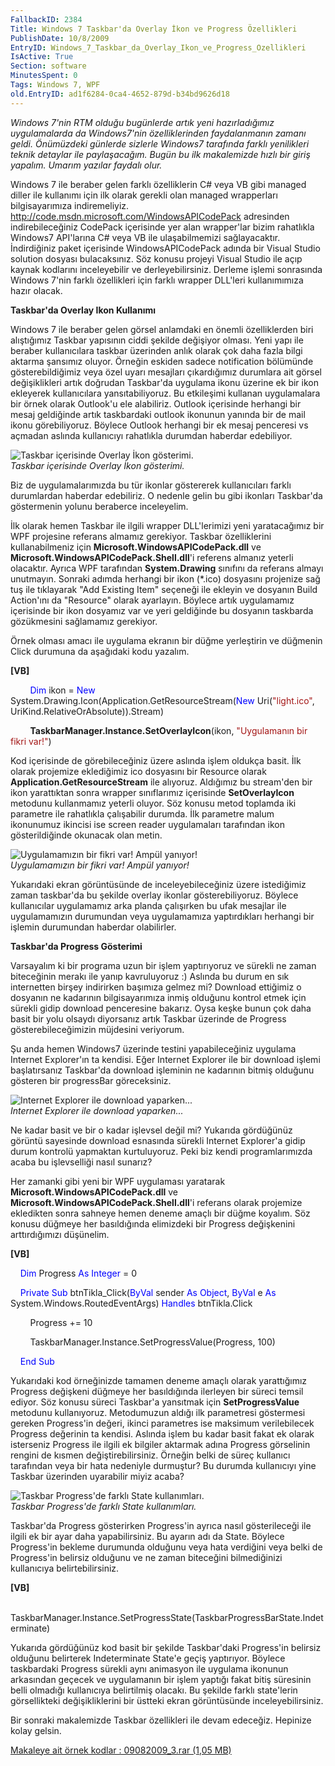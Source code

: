 ```yaml
---
FallbackID: 2384
Title: Windows 7 Taskbar'da Overlay İkon ve Progress Özellikleri
PublishDate: 10/8/2009
EntryID: Windows_7_Taskbar_da_Overlay_Ikon_ve_Progress_Ozellikleri
IsActive: True
Section: software
MinutesSpent: 0
Tags: Windows 7, WPF
old.EntryID: ad1f6284-0ca4-4652-879d-b34bd9626d18
---
```

*Windows 7'nin RTM olduğu bugünlerde artık yeni hazırladığımız
uygulamalarda da Windows7'nin özelliklerinden faydalanmanın zamanı
geldi. Önümüzdeki günlerde sizlerle Windows7 tarafında farklı
yenilikleri teknik detaylar ile paylaşacağım. Bugün bu ilk makalemizde
hızlı bir giriş yapalım. Umarım yazılar faydalı olur.*

Windows 7 ile beraber gelen farklı özelliklerin C\# veya VB gibi managed
diller ile kullanımı için ilk olarak gerekli olan managed wrapperları
bilgisayarımıza indiremeliyiz.
<http://code.msdn.microsoft.com/WindowsAPICodePack> adresinden
indirebileceğiniz CodePack içerisinde yer alan wrapper'lar bizim
rahatlıkla Windows7 API'larına C\# veya VB ile ulaşabilmemizi
sağlayacaktır. İndirdiğiniz paket içerisinde WindowsAPICodePack adında
bir Visual Studio solution dosyası bulacaksınız. Söz konusu projeyi
Visual Studio ile açıp kaynak kodlarını inceleyebilir ve
derleyebilirsiniz. Derleme işlemi sonrasında Windows 7'nin farklı
özellikleri için farklı wrapper DLL'leri kullanımımıza hazır olacak.

**Taskbar'da Overlay Ikon Kullanımı**

Windows 7 ile beraber gelen görsel anlamdaki en önemli özelliklerden
biri alıştığımız Taskbar yapısının ciddi şekilde değişiyor olması. Yeni
yapı ile beraber kullanıcılara taskbar üzerinden anlık olarak çok daha
fazla bilgi aktarma şansımız oluyor. Örneğin eskiden sadece notification
bölümünde gösterebildiğimiz veya özel uyarı mesajları çıkardığımız
durumlara ait görsel değişiklikleri artık doğrudan Taskbar'da uygulama
ikonu üzerine ek bir ikon ekleyerek kullanıcılara yansıtabiliyoruz. Bu
etkileşimi kullanan uygulamalara bir örnek olarak Outlook'u ele
alabiliriz. Outlook içerisinde herhangi bir mesaj geldiğinde artık
taskbardaki outlook ikonunun yanında bir de mail ikonu görebiliyoruz.
Böylece Outlook herhangi bir ek mesaj penceresi vs açmadan aslında
kullanıcıyı rahatlıkla durumdan haberdar edebiliyor.

![Taskbar içerisinde Overlay İkon
gösterimi.](http://cdn.daron.yondem.com/assets/2384/09082009_1.jpg)\
*Taskbar içerisinde Overlay İkon gösterimi.*

Biz de uygulamalarımızda bu tür ikonlar göstererek kullanıcıları farklı
durumlardan haberdar edebiliriz. O nedenle gelin bu gibi ikonları
Taskbar'da göstermenin yolunu beraberce inceleyelim.

İlk olarak hemen Taskbar ile ilgili wrapper DLL'lerimizi yeni
yaratacağımız bir WPF projesine referans almamız gerekiyor. Taskbar
özelliklerini kullanabilmeniz için **Microsoft.WindowsAPICodePack.dll**
ve **Microsoft.WindowsAPICodePack.Shell.dll**'i referens almanız yeterli
olacaktır. Ayrıca WPF tarafından **System.Drawing** sınıfını da referans
almayı unutmayın. Sonraki adımda herhangi bir ikon (\*.ico) dosyasını
projenize sağ tuş ile tıklayarak "Add Existing Item" seçeneği ile
ekleyin ve dosyanın Build Action'ını da "Resource" olarak ayarlayın.
Böylece artık uygulamamız içerisinde bir ikon dosyamız var ve yeri
geldiğinde bu dosyanın taskbarda gözükmesini sağlamamız gerekiyor.

Örnek olması amacı ile uygulama ekranın bir düğme yerleştirin ve
düğmenin Click durumuna da aşağıdaki kodu yazalım.

**[VB]**

        <span style="color: blue;">Dim</span> ikon = <span
style="color: blue;">New</span>
System.Drawing.Icon(Application.GetResourceStream(<span
style="color: blue;">New</span> Uri(<span
style="color: #a31515;">"light.ico"</span>,
UriKind.RelativeOrAbsolute)).Stream)

        **TaskbarManager.Instance.SetOverlayIcon**(ikon, <span
style="color: #a31515;">"Uygulamanın bir fikri var!"</span>)

Kod içerisinde de görebileceğiniz üzere aslında işlem oldukça basit. İlk
olarak projemize eklediğimiz ico dosyasını bir Resource olarak
**Application.GetResourceStream** ile alıyoruz. Aldığımız bu stream'den
bir ikon yarattıktan sonra wrapper sınıflarımız içerisinde
**SetOverlayIcon** metodunu kullanmamız yeterli oluyor. Söz konusu metod
toplamda iki parametre ile rahatlıkla çalışabilir durumda. İlk parametre
malum ikonunumuz ikincisi ise screen reader uygulamaları tarafından ikon
gösterildiğinde okunacak olan metin.

![Uygulamamızın bir fikri var! Ampül
yanıyor!](http://cdn.daron.yondem.com/assets/2384/09082009_2.jpg)\
*Uygulamamızın bir fikri var! Ampül yanıyor!*

Yukarıdaki ekran görüntüsünde de inceleyebileceğiniz üzere istediğimiz
zaman taskbar'da bu şekilde overlay ikonlar gösterebiliyoruz. Böylece
kullanıcılar uygulamamız arka planda çalışırken bu ufak mesajlar ile
uygulamamızın durumundan veya uygulamamıza yaptırdıkları herhangi bir
işlemin durumundan haberdar olabilirler.

**Taskbar'da Progress Gösterimi**

Varsayalım ki bir programa uzun bir işlem yaptırıyoruz ve sürekli ne
zaman biteceğinin merakı ile yanıp kavruluyoruz :) Aslında bu durum en
sık internetten birşey indirirken başımıza gelmez mi? Download ettiğimiz
o dosyanın ne kadarının bilgisayarımıza inmiş olduğunu kontrol etmek
için sürekli gidip download penceresine bakarız. Oysa keşke bunun çok
daha basit bir yolu olsaydı diyorsanız artık Taskbar üzerinde de
Progress gösterebileceğimizin müjdesini veriyorum.

Şu anda hemen Windows7 üzerinde testini yapabileceğiniz uygulama
Internet Explorer'ın ta kendisi. Eğer Internet Explorer ile bir download
işlemi başlatırsanız Taskbar'da download işleminin ne kadarının bitmiş
olduğunu gösteren bir progressBar göreceksiniz.

![Internet Explorer ile download
yaparken...](http://cdn.daron.yondem.com/assets/2384/09082009_3.jpg)\
*Internet Explorer ile download yaparken...*

Ne kadar basit ve bir o kadar işlevsel değil mi? Yukarıda gördüğünüz
görüntü sayesinde download esnasında sürekli Internet Explorer'a gidip
durum kontrolü yapmaktan kurtuluyoruz. Peki biz kendi programlarımızda
acaba bu işlevselliği nasıl sunarız?

Her zamanki gibi yeni bir WPF uygulaması yaratarak
**Microsoft.WindowsAPICodePack.dll** ve
**Microsoft.WindowsAPICodePack.Shell.dll**'i referans olarak projemize
ekledikten sonra sahneye hemen deneme amaçlı bir düğme koyalım. Söz
konusu düğmeye her basıldığında elimizdeki bir Progress değişkenini
arttırdığımızı düşünelim.

**[VB]**

    <span style="color: blue;">Dim</span> Progress <span
style="color: blue;">As</span> <span style="color: blue;">Integer</span>
= 0

    <span style="color: blue;">Private</span> <span
style="color: blue;">Sub</span> btnTikla\_Click(<span
style="color: blue;">ByVal</span> sender <span
style="color: blue;">As</span> <span style="color: blue;">Object</span>,
<span style="color: blue;">ByVal</span> e <span
style="color: blue;">As</span> System.Windows.RoutedEventArgs) <span
style="color: blue;">Handles</span> btnTikla.Click

        Progress += 10

        TaskbarManager.Instance.SetProgressValue(Progress, 100)

    <span style="color: blue;">End</span> <span
style="color: blue;">Sub</span>

Yukarıdaki kod örneğinizde tamamen deneme amaçlı olarak yarattığımız
Progress değişkeni düğmeye her basıldığında ilerleyen bir süreci temsil
ediyor. Söz konusu süreci Taskbar'a yansıtmak için **SetProgressValue**
metodunu kullanıyoruz. Metodumuzun aldığı ilk parametresi göstermesi
gereken Progress'in değeri, ikinci parametres ise maksimum verilebilecek
Progress değerinin ta kendisi. Aslında işlem bu kadar basit fakat ek
olarak isterseniz Progress ile ilgili ek bilgiler aktarmak adına
Progress görselinin rengini de kısmen değiştirebilirsiniz. Örneğin belki
de süreç kullanıcı tarafından veya bir hata nedeniyle durmuştur? Bu
durumda kullanıcıyı yine Taskbar üzerinden uyarabilir miyiz acaba?

![Taskbar Progress'de farklı State
kullanımları.](http://cdn.daron.yondem.com/assets/2384/09082009_4.jpg)\
*Taskbar Progress'de farklı State kullanımları.*

Taskbar'da Progress gösterirken Progress'in ayrıca nasıl gösterileceği
ile ilgili ek bir ayar daha yapabilirsiniz. Bu ayarın adı da State.
Böylece Progress'in bekleme durumunda olduğunu veya hata verdiğini veya
belki de Progress'in belirsiz olduğunu ve ne zaman biteceğini
bilmediğinizi kullanıcıya belirtebilirsiniz.

**[VB]**

           
TaskbarManager.Instance.SetProgressState(TaskbarProgressBarState.Indeterminate)

Yukarıda gördüğünüz kod basit bir şekilde Taskbar'daki Progress'in
belirsiz olduğunu belirterek Indeterminate State'e geçiş yaptırıyor.
Böylece taskbardaki Progress sürekli aynı animasyon ile uygulama
ikonunun arkasından geçecek ve uygulamanın bir işlem yaptığı fakat bitiş
süresinin belli olmadığı kullanıcıya belirtilmiş olacakı. Bu şekilde
farklı state'lerin görsellikteki değişikliklerini bir üstteki ekran
görüntüsünde inceleyebilirsiniz.

Bir sonraki makalemizde Taskbar özellikleri ile devam edeceğiz. Hepinize
kolay gelsin.

[Makaleye ait örnek kodlar : 09082009\_3.rar (1,05
MB)](http://cdn.daron.yondem.com/assets/2384/09082009_3.rar)



